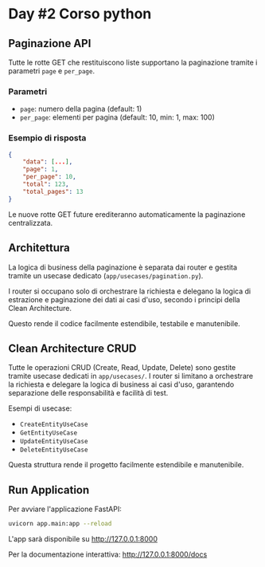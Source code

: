 # Day #2 Corso python

## Paginazione API

Tutte le rotte GET che restituiscono liste supportano la paginazione tramite i parametri `page` e `per_page`.

### Parametri
- `page`: numero della pagina (default: 1)
- `per_page`: elementi per pagina (default: 10, min: 1, max: 100)

### Esempio di risposta
```json
{
	"data": [...],
	"page": 1,
	"per_page": 10,
	"total": 123,
	"total_pages": 13
}
```

Le nuove rotte GET future erediteranno automaticamente la paginazione centralizzata.

## Architettura

La logica di business della paginazione è separata dai router e gestita tramite un usecase dedicato (`app/usecases/pagination.py`).

I router si occupano solo di orchestrare la richiesta e delegano la logica di estrazione e paginazione dei dati ai casi d'uso, secondo i principi della Clean Architecture.

Questo rende il codice facilmente estendibile, testabile e manutenibile.

## Clean Architecture CRUD

Tutte le operazioni CRUD (Create, Read, Update, Delete) sono gestite tramite usecase dedicati in `app/usecases/`. I router si limitano a orchestrare la richiesta e delegare la logica di business ai casi d'uso, garantendo separazione delle responsabilità e facilità di test.

Esempi di usecase:
- `CreateEntityUseCase`
- `GetEntityUseCase`
- `UpdateEntityUseCase`
- `DeleteEntityUseCase`

Questa struttura rende il progetto facilmente estendibile e manutenibile.


## Run Application

Per avviare l'applicazione FastAPI:

```bash
uvicorn app.main:app --reload
```

L'app sarà disponibile su http://127.0.0.1:8000

Per la documentazione interattiva: http://127.0.0.1:8000/docs
